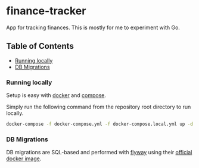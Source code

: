 # finance-tracker

App for tracking finances. This is mostly for me to experiment with Go.

## Table of Contents

- [Running locally](#running-locally)
- [DB Migrations](#db-migrations)

### Running locally

Setup is easy with [docker](https://www.docker.com/get-started) and [compose](https://docs.docker.com/compose/).

Simply run the following command from the repository root directory to run locally.

```bash
docker-compose -f docker-compose.yml -f docker-compose.local.yml up -d app
```

### DB Migrations

DB migrations are SQL-based and performed with [flyway](https://flywaydb.org/) using their [official docker image](https://hub.docker.com/r/flyway/flyway/).
